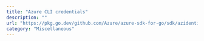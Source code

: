 ```yaml
---
title: "Azure CLI credentials"
description: ""
url: "https://pkg.go.dev/github.com/Azure/azure-sdk-for-go/sdk/azidentity#AzureCLICredential"
category: "Miscellaneous"
---
```

